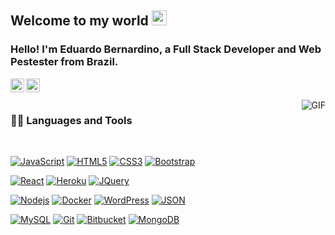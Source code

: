 ## Welcome to my world <img src="https://github.com/TheDudeThatCode/TheDudeThatCode/blob/master/Assets/Earth.gif" width="24px">

### Hello! I'm Eduardo Bernardino, a Full Stack Developer and Web Pestester from Brazil.

<a href="https://www.linkedin.com/in/dudubernardino/">
  <img align="left" alt="Eduardo Bernardino" width="22px" src="https://cdn.jsdelivr.net/npm/simple-icons@v3/icons/linkedin.svg" />
</a>
<a href="https://www.instagram.com/dudubernardino">
  <img align="left" alt="Eduardo Bernardino" width="22px" src="https://cdn.jsdelivr.net/npm/simple-icons@v3/icons/instagram.svg" />
</a>

<br />
<br />

  <img align="right" alt="GIF" src="https://media.giphy.com/media/836HiJc7pgzy8iNXCn/giphy.gif" />
  
### 👨‍💻 Languages and Tools

<br />

[![JavaScript](https://img.shields.io/badge/-JavaScript-black?style=flat&logo=javascript&link=https://github.com/BRdhanani)](https://github.com/dudubernardino) 
[![HTML5](https://img.shields.io/badge/-HTML5-E34F26?style=flat&logo=html5&logoColor=white&link=https://github.com/BRdhanani)](https://github.com/dudubernardino) 
[![CSS3](https://img.shields.io/badge/-CSS3-1572B6?style=flat&logo=css3&link=https://github.com/BRdhanani)](https://github.com/dudubernardino) 
[![Bootstrap](https://img.shields.io/badge/-Bootstrap-563D7C?style=flat&logo=bootstrap&link=https://github.com/BRdhanani)](https://github.com/dudubernardino) 

[![React](https://img.shields.io/badge/-React-black?style=flat&logo=react&link=https://github.com/BRdhanani)](https://github.com/dudubernardino) 
[![Heroku](https://img.shields.io/badge/-Heroku-gray?style=flat&logo=heroku&link=https://github.com/BRdhanani)](https://github.com/dudubernardino) 
[![JQuery](https://img.shields.io/badge/-JQuery-blue?style=flat&logo=jquery&link=https://github.com/BRdhanani)](https://github.com/dudubernardino) 

[![Nodejs](https://img.shields.io/badge/-Nodejs-green?style=flat&logo=Node.js&link=https://github.com/BRdhanani)](https://github.com/dudubernardino) 
[![Docker](https://img.shields.io/badge/-Docker-black?style=flat&logo=docker&link=https://github.com/BRdhanani)](https://github.com/dudubernardino) 
[![WordPress](https://img.shields.io/badge/-WordPress-blue?style=flat&logo=wordpress&link=https://github.com/BRdhanani)](https://github.com/dudubernardino)
[![JSON](https://img.shields.io/badge/-json-02569B?style=flat&logo=json&link=https://github.com/BRdhanani)](https://github.com/dudubernardino)

[![MySQL](https://img.shields.io/badge/-MySQL-black?style=flat&logo=mysql&link=https://github.com/BRdhanani)](https://github.com/dudubernadino)
[![Git](https://img.shields.io/badge/-Git-black?style=flat&logo=git&link=https://github.com/BRdhanani)](https://github.com/dudubernardino)
[![Bitbucket](https://img.shields.io/badge/-Bitbucket-blue?style=flat&logo=bitbucket&link=https://github.com/BRdhanani)](https://github.com/dudubernardino)
[![MongoDB](https://img.shields.io/badge/-MongoDB-FCA121?style=flat&logo=mongodb&link=https://github.com/BRdhanani)](https://gitlab.com/dudubernardino)

 
